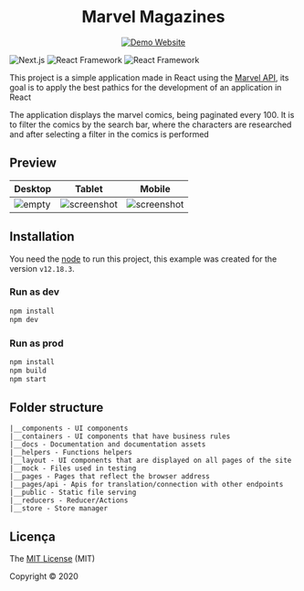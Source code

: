<h1 align="center">Marvel Magazines</h1>
<div align="center">

[![Demo Website](https://img.shields.io/static/v1?label=vercel&message=Demo&color=000000&style=for-the-badge&logo=vercel)](https://chr-marvel.vercel.app/)
</div>

![Next.js](https://img.shields.io/static/v1?label=Next.js&message=framework&color=000000&style=for-the-badge&logo=Next.js)
![React Framework](https://img.shields.io/static/v1?label=react&message=framework&color=61DAFB&style=for-the-badge&logo=REACT)
![React Framework](https://img.shields.io/static/v1?label=styled-component&message=Framework&color=DB7093&style=for-the-badge&logo=styled-components)

This project is a simple application made in React using the [Marvel API](https://developer.marvel.com/), its goal is to apply the best pathics for the development of an application in React

The application displays the marvel comics, being paginated every 100. It is to filter the comics by the search bar, where the characters are researched and after selecting a filter in the comics is performed



## Preview

| Desktop                   | Tablet                           | Mobile                           |
| ------------------------- | -------------------------------- | -------------------------------- |
| ![empty](./docs/Desk.gif) | ![screenshot](./docs/Tablet.gif) | ![screenshot](./docs/Mobile.gif) |

## Installation

You need the [node](https://nodejs.org/en/download/) to run this project, this example was created for the version `v12.18.3`.

### Run as dev
```bash
npm install
npm dev
```

### Run as prod
```bash
npm install
npm build
npm start
```

## Folder structure
```
|__components - UI components
|__containers - UI components that have business rules
|__docs - Documentation and documentation assets
|__helpers - Functions helpers
|__layout - UI components that are displayed on all pages of the site
|__mock - Files used in testing
|__pages - Pages that reflect the browser address
|__pages/api - Apis for translation/connection with other endpoints
|__public - Static file serving
|__reducers - Reducer/Actions 
|__store - Store manager
```
## Licença

The [MIT License]() (MIT)

Copyright :copyright: 2020

